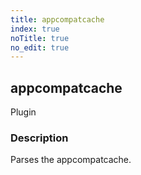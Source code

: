 ```yaml
---
title: appcompatcache
index: true
noTitle: true
no_edit: true
---
```




<div class="vql_item"></div>


## appcompatcache
<span class='vql_type label label-warning pull-right page-header'>Plugin</span>


### Description

Parses the appcompatcache.

